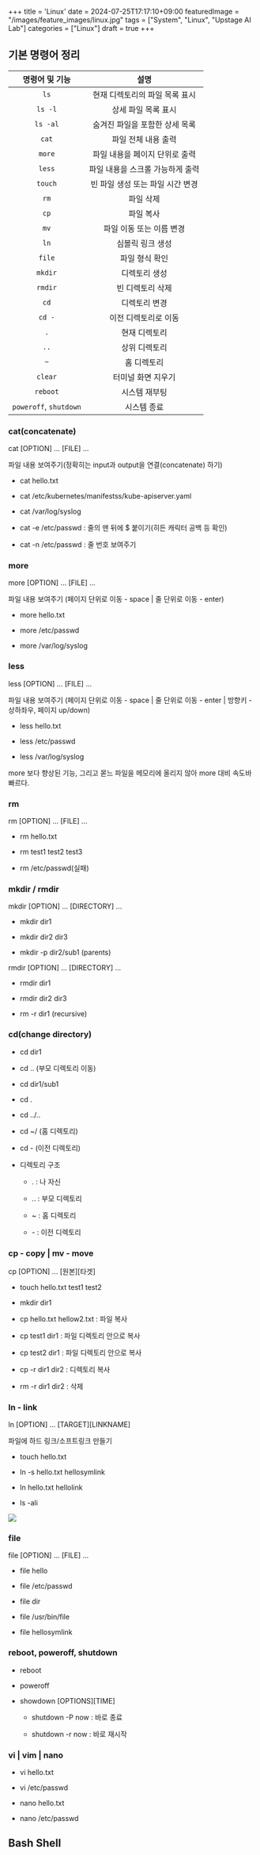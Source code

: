 +++
title = 'Linux'
date = 2024-07-25T17:17:10+09:00
featuredImage = "/images/feature_images/linux.jpg"
tags = ["System", "Linux", "Upstage AI Lab"]
categories = ["Linux"]
draft = true
+++

## 기본 명령어 정리

| 명령어 및 기능         | 설명                          |
|:----------------------:|:-----------------------------:|
| `ls`                  | 현재 디렉토리의 파일 목록 표시  |
| `ls -l`               | 상세 파일 목록 표시            |
| `ls -al`              | 숨겨진 파일을 포함한 상세 목록 |
| `cat`                 | 파일 전체 내용 출력            |
| `more`                | 파일 내용을 페이지 단위로 출력 |
| `less`                | 파일 내용을 스크롤 가능하게 출력 |
| `touch`               | 빈 파일 생성 또는 파일 시간 변경 |
| `rm`                  | 파일 삭제                     |
| `cp`                  | 파일 복사                     |
| `mv`                  | 파일 이동 또는 이름 변경       |
| `ln`                  | 심볼릭 링크 생성              |
| `file`                | 파일 형식 확인                |
| `mkdir`               | 디렉토리 생성                 |
| `rmdir`               | 빈 디렉토리 삭제              |
| `cd`                  | 디렉토리 변경                 |
| `cd -`                | 이전 디렉토리로 이동          |
| `.`                   | 현재 디렉토리                 |
| `..`                  | 상위 디렉토리                 |
| `~`                   | 홈 디렉토리                   |
| `clear`               | 터미널 화면 지우기            |
| `reboot`              | 시스템 재부팅                 |
| `poweroff`, `shutdown`| 시스템 종료                   |

### cat(concatenate)

cat [OPTION] ... [FILE] ...

파일 내용 보여주기(정확히는 input과 output을 연결(concatenate) 하기)

- cat hello.txt

- cat /etc/kubernetes/manifestss/kube-apiserver.yaml

- cat /var/log/syslog

- cat -e /etc/passwd : 줄의 맨 뒤에 $ 붙이기(히든 캐릭터 공백 등 확인)

- cat -n /etc/passwd : 줄 번호 보여주기

### more

more [OPTION] ... [FILE] ...

파일 내용 보여주기 (페이지 단위로 이동 - space | 줄 단위로 이동 - enter)

- more hello.txt

- more /etc/passwd

- more /var/log/syslog

### less

less [OPTION] ... [FILE] ...

파일 내용 보여주기 (페이지 단위로 이동 - space | 줄 단위로 이동 - enter | 방향키 - 상하좌우, 페이지 up/down)

- less hello.txt

- less /etc/passwd

- less /var/log/syslog

more 보다 향상된 기능, 그리고 몯느 파일을 메모리에 올리지 않아 more 대비 속도바 빠르다.

### rm

rm [OPTION] ... [FILE] ...

- rm hello.txt

- rm test1 test2 test3

- rm /etc/passwd(실패)

### mkdir / rmdir

mkdir [OPTION] ... [DIRECTORY] ...

- mkdir dir1

- mkdir dir2 dir3

- mkdir -p dir2/sub1 (parents)

rmdir [OPTION] ... [DIRECTORY] ...

- rmdir dir1

- rmdir dir2 dir3

- rm -r dir1 (recursive)

### cd(change directory)

- cd dir1 

- cd .. (부모 디렉토리 이동)

- cd dir1/sub1

- cd .

- cd ../..

- cd ~/ (홈 디렉토리)

- cd - (이전 디렉토리)

- 디렉토리 구조

    - . : 나 자신

    - .. : 부모 디렉토리

    - ~ : 홈 디렉토리

    - *-* : 이전 디렉토리

### cp - copy | mv - move

cp [OPTION] ... [원본][타겟]

- touch hello.txt test1 test2

- mkdir dir1

- cp hello.txt hellow2.txt : 파일 복사

- cp test1 dir1 : 파일 디렉토리 안으로 복사

- cp test2 dir1 : 파일 디렉토리 안으로 복사

- cp -r dir1 dir2 : 디렉토리 복사

- rm -r dir1 dir2 : 삭제

### ln - link

ln [OPTION] ... [TARGET][LINKNAME]

파일에 하드 링크/소프트링크 만들기

- touch hello.txt

- ln -s hello.txt hellosymlink

- ln hello.txt hellolink

- ls -ali

<img src="/images/linux/hardlink-softlink.webp" />

### file 

file [OPTION] ... [FILE] ...

- file hello

- file /etc/passwd

- file dir

- file /usr/bin/file

- file hellosymlink

### reboot, poweroff, shutdown

- reboot

- poweroff 

- showdown [OPTIONS][TIME]

    - shutdown -P now : 바로 종료

    - shutdown -r now : 바로 재시작

### vi | vim | nano

- vi hello.txt

- vi /etc/passwd

- nano hello.txt

- nano /etc/passwd

## Bash Shell


